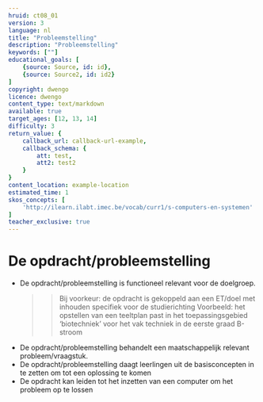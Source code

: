 ```yaml
---
hruid: ct08_01
version: 3
language: nl
title: "Probleemstelling"
description: "Probleemstelling"
keywords: [""]
educational_goals: [
    {source: Source, id: id}, 
    {source: Source2, id: id2}
]
copyright: dwengo
licence: dwengo
content_type: text/markdown
available: true
target_ages: [12, 13, 14]
difficulty: 3
return_value: {
    callback_url: callback-url-example,
    callback_schema: {
        att: test,
        att2: test2
    }
}
content_location: example-location
estimated_time: 1
skos_concepts: [
    'http://ilearn.ilabt.imec.be/vocab/curr1/s-computers-en-systemen'
]
teacher_exclusive: true
---
```


# De opdracht/probleemstelling

* De opdracht/probleemstelling is functioneel relevant voor de doelgroep. 
  >>Bij voorkeur: de opdracht is gekoppeld aan een ET/doel met inhouden specifiek voor de studierichting 
  >>Voorbeeld: het opstellen van een teeltplan past in het toepassingsgebied ‘biotechniek’ voor het vak techniek in de eerste graad B-stroom
* De opdracht/probleemstelling behandelt een maatschappelijk relevant probleem/vraagstuk.
* De opdracht/probleemstelling daagt leerlingen uit de basisconcepten in te zetten om tot een oplossing te komen 
* De opdracht kan leiden tot het inzetten van een computer om het probleem op te lossen


